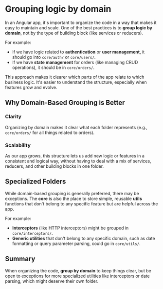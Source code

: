 # Grouping logic by domain

In an Angular app, it's important to organize the code in a way that makes it easy to maintain and scale.
One of the best practices is to **group logic by domain**, not by the type of building block
(like services or reducers).

For example:

- If we have logic related to **authentication** or **user management**, it should go into
`core/auth/` or `core/users/`.
- If we have **state management** for orders (like managing CRUD operations), it should be in `core/orders/`.

This approach makes it clearer which parts of the app relate to which business logic. It's easier to
understand the structure, especially when features grow and evolve.

## Why Domain-Based Grouping is Better

### Clarity

Organizing by domain makes it clear what each folder represents (e.g., `core/orders/` for all things
related to orders).

### Scalability

As our app grows, this structure lets us add new logic or features in a consistent and logical way,
without having to deal with a mix of services, reducers, and other building blocks in one folder.

## Specialized Folders

While domain-based grouping is generally preferred, there may be exceptions.
The **core** is also the place to store simple, reusable **utils** functions that don't belong
to any specific feature but are helpful across the app.

For example:

- **Interceptors** (like HTTP interceptors) might be grouped in `core/interceptors/`.
- **Generic utilities** that don't belong to any specific domain, such as date formatting or query
parameter parsing, could go in `core/utils/`.

## Summary

When organizing the code, **group by domain** to keep things clear, but be open to exceptions for
more specialized utilities like interceptors or date parsing, which might deserve their own folder.
